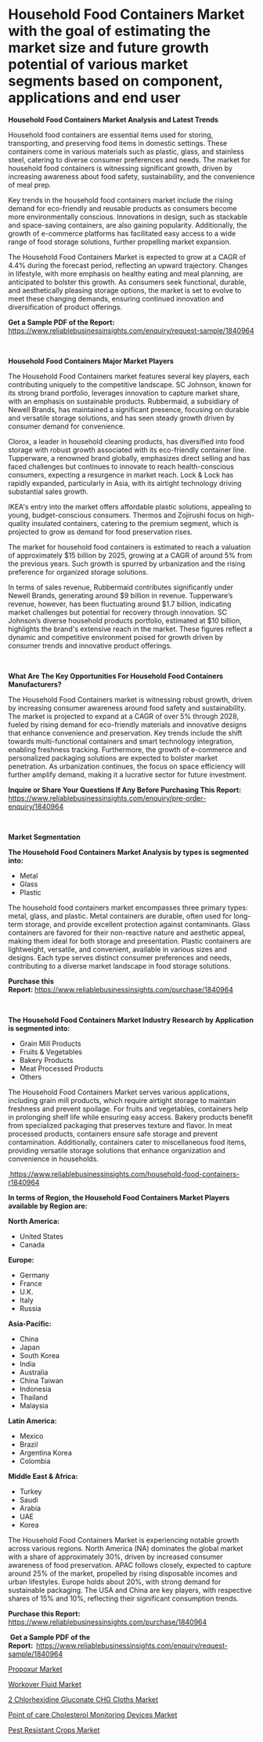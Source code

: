 <p><h1>Household Food Containers Market with the goal of estimating the market size and future growth potential of various market segments based on component, applications and end user</h1></p><p><strong>Household Food Containers Market Analysis and Latest Trends</strong></p>
<p><p>Household food containers are essential items used for storing, transporting, and preserving food items in domestic settings. These containers come in various materials such as plastic, glass, and stainless steel, catering to diverse consumer preferences and needs. The market for household food containers is witnessing significant growth, driven by increasing awareness about food safety, sustainability, and the convenience of meal prep.</p><p>Key trends in the household food containers market include the rising demand for eco-friendly and reusable products as consumers become more environmentally conscious. Innovations in design, such as stackable and space-saving containers, are also gaining popularity. Additionally, the growth of e-commerce platforms has facilitated easy access to a wide range of food storage solutions, further propelling market expansion.</p><p>The Household Food Containers Market is expected to grow at a CAGR of 4.4% during the forecast period, reflecting an upward trajectory. Changes in lifestyle, with more emphasis on healthy eating and meal planning, are anticipated to bolster this growth. As consumers seek functional, durable, and aesthetically pleasing storage options, the market is set to evolve to meet these changing demands, ensuring continued innovation and diversification of product offerings.</p></p>
<p><strong>Get a Sample PDF of the Report:&nbsp;</strong> <a href="https://www.reliablebusinessinsights.com/enquiry/request-sample/1840964?utm_campaign=48&utm_medium=2&utm_source=Github&utm_content=ia&utm_term=11112024&utm_id=household-food-containers">https://www.reliablebusinessinsights.com/enquiry/request-sample/1840964</a></p>
<p>&nbsp;</p>
<p><strong>Household Food Containers Major Market Players</strong></p>
<p><p>The Household Food Containers market features several key players, each contributing uniquely to the competitive landscape. SC Johnson, known for its strong brand portfolio, leverages innovation to capture market share, with an emphasis on sustainable products. Rubbermaid, a subsidiary of Newell Brands, has maintained a significant presence, focusing on durable and versatile storage solutions, and has seen steady growth driven by consumer demand for convenience.</p><p>Clorox, a leader in household cleaning products, has diversified into food storage with robust growth associated with its eco-friendly container line. Tupperware, a renowned brand globally, emphasizes direct selling and has faced challenges but continues to innovate to reach health-conscious consumers, expecting a resurgence in market reach. Lock & Lock has rapidly expanded, particularly in Asia, with its airtight technology driving substantial sales growth.</p><p>IKEA's entry into the market offers affordable plastic solutions, appealing to young, budget-conscious consumers. Thermos and Zojirushi focus on high-quality insulated containers, catering to the premium segment, which is projected to grow as demand for food preservation rises.</p><p>The market for household food containers is estimated to reach a valuation of approximately $15 billion by 2025, growing at a CAGR of around 5% from the previous years. Such growth is spurred by urbanization and the rising preference for organized storage solutions.</p><p>In terms of sales revenue, Rubbermaid contributes significantly under Newell Brands, generating around $9 billion in revenue. Tupperware’s revenue, however, has been fluctuating around $1.7 billion, indicating market challenges but potential for recovery through innovation. SC Johnson’s diverse household products portfolio, estimated at $10 billion, highlights the brand's extensive reach in the market. These figures reflect a dynamic and competitive environment poised for growth driven by consumer trends and innovative product offerings.</p></p>
<p>&nbsp;</p>
<p><strong>What Are The Key Opportunities For Household Food Containers Manufacturers?</strong></p>
<p><p>The Household Food Containers market is witnessing robust growth, driven by increasing consumer awareness around food safety and sustainability. The market is projected to expand at a CAGR of over 5% through 2028, fueled by rising demand for eco-friendly materials and innovative designs that enhance convenience and preservation. Key trends include the shift towards multi-functional containers and smart technology integration, enabling freshness tracking. Furthermore, the growth of e-commerce and personalized packaging solutions are expected to bolster market penetration. As urbanization continues, the focus on space efficiency will further amplify demand, making it a lucrative sector for future investment.</p></p>
<p><strong>Inquire or Share Your Questions If Any Before Purchasing This Report:</strong> <a href="https://www.reliablebusinessinsights.com/enquiry/pre-order-enquiry/1840964?utm_campaign=48&utm_medium=2&utm_source=Github&utm_content=ia&utm_term=11112024&utm_id=household-food-containers">https://www.reliablebusinessinsights.com/enquiry/pre-order-enquiry/1840964</a></p>
<p>&nbsp;</p>
<p><strong>Market Segmentation</strong></p>
<p><strong>The Household Food Containers Market Analysis by types is segmented into:</strong></p>
<p><ul><li>Metal</li><li>Glass</li><li>Plastic</li></ul></p>
<p><p>The household food containers market encompasses three primary types: metal, glass, and plastic. Metal containers are durable, often used for long-term storage, and provide excellent protection against contaminants. Glass containers are favored for their non-reactive nature and aesthetic appeal, making them ideal for both storage and presentation. Plastic containers are lightweight, versatile, and convenient, available in various sizes and designs. Each type serves distinct consumer preferences and needs, contributing to a diverse market landscape in food storage solutions.</p></p>
<p><strong>Purchase this Report:&nbsp;</strong><a href="https://www.reliablebusinessinsights.com/purchase/1840964?utm_campaign=48&utm_medium=2&utm_source=Github&utm_content=ia&utm_term=11112024&utm_id=household-food-containers">https://www.reliablebusinessinsights.com/purchase/1840964</a></p>
<p>&nbsp;</p>
<p><strong>The Household Food Containers Market Industry Research by Application is segmented into:</strong></p>
<p><ul><li>Grain Mill Products</li><li>Fruits & Vegetables</li><li>Bakery Products</li><li>Meat Processed Products</li><li>Others</li></ul></p>
<p><p>The Household Food Containers Market serves various applications, including grain mill products, which require airtight storage to maintain freshness and prevent spoilage. For fruits and vegetables, containers help in prolonging shelf life while ensuring easy access. Bakery products benefit from specialized packaging that preserves texture and flavor. In meat processed products, containers ensure safe storage and prevent contamination. Additionally, containers cater to miscellaneous food items, providing versatile storage solutions that enhance organization and convenience in households.</p></p>
<p><a href="https://www.reliablebusinessinsights.com/household-food-containers-r1840964?utm_campaign=48&utm_medium=2&utm_source=Github&utm_content=ia&utm_term=11112024&utm_id=household-food-containers">&nbsp;https://www.reliablebusinessinsights.com/household-food-containers-r1840964</a></p>
<p><strong>In terms of Region, the Household Food Containers Market Players available by Region are:</strong></p>
<p>
    <p> <strong> North America: </strong>
        <ul>
            <li>United States</li>
            <li>Canada</li>
        </ul>
        </p> 
    <p> <strong> Europe: </strong>
        <ul>
            <li>Germany</li>
            <li>France</li>
            <li>U.K.</li>
            <li>Italy</li>
            <li>Russia</li>
        </ul>
        </p> 
    <p> <strong> Asia-Pacific: </strong>
        <ul>
            <li>China</li>
            <li>Japan</li>
            <li>South Korea</li>
            <li>India</li>
            <li>Australia</li>
            <li>China Taiwan</li>
            <li>Indonesia</li>
            <li>Thailand</li>
            <li>Malaysia</li>
        </ul>
        </p> 
    <p> <strong> Latin America: </strong>
        <ul>
            <li>Mexico</li>
            <li>Brazil</li>
            <li>Argentina Korea</li>
            <li>Colombia</li>
        </ul>
        </p> 
    <p> <strong> Middle East & Africa: </strong>
        <ul>
            <li>Turkey</li>
            <li>Saudi</li>
            <li>Arabia</li>
            <li>UAE</li>
            <li>Korea</li>
        </ul>
    </p>
    </p>
<p><p>The Household Food Containers Market is experiencing notable growth across various regions. North America (NA) dominates the global market with a share of approximately 30%, driven by increased consumer awareness of food preservation. APAC follows closely, expected to capture around 25% of the market, propelled by rising disposable incomes and urban lifestyles. Europe holds about 20%, with strong demand for sustainable packaging. The USA and China are key players, with respective shares of 15% and 10%, reflecting their significant consumption trends.</p></p>
<p><strong>Purchase this Report: </strong><a href="https://www.reliablebusinessinsights.com/purchase/1840964?utm_campaign=48&utm_medium=2&utm_source=Github&utm_content=ia&utm_term=11112024&utm_id=household-food-containers">https://www.reliablebusinessinsights.com/purchase/1840964</a></p>
<p>&nbsp;<strong>Get a Sample PDF of the Report:&nbsp;&nbsp;</strong><a href="https://www.reliablebusinessinsights.com/enquiry/request-sample/1840964?utm_campaign=48&utm_medium=2&utm_source=Github&utm_content=ia&utm_term=11112024&utm_id=household-food-containers">https://www.reliablebusinessinsights.com/enquiry/request-sample/1840964</a></p>
<p><strong></strong></p>
<p><p><a href="https://www.linkedin.com/pulse/propoxur-market-global-insights-regional-analysis-2024-2031-bqw0e?utm_campaign=48&utm_medium=2&utm_source=Github&utm_content=ia&utm_term=11112024&utm_id=household-food-containers">Propoxur Market</a></p><p><a href="https://github.com/DorinaOsmani364/Market-Research-Report-List-1/blob/main/workover-fluid-market.md?utm_campaign=48&utm_medium=2&utm_source=Github&utm_content=ia&utm_term=11112024&utm_id=household-food-containers">Workover Fluid Market</a></p><p><a href="https://issuu.com/reportprime-2/docs/2-chlorhexidine-gluconate-chg-cloth_be10508eda18fe?utm_campaign=48&utm_medium=2&utm_source=Github&utm_content=ia&utm_term=11112024&utm_id=household-food-containers">2 Chlorhexidine Gluconate CHG Cloths Market</a></p><p><a href="https://issuu.com/reportprime-2/docs/point-of-care-cholesterol-monitorin_bc5053cbba422f?utm_campaign=48&utm_medium=2&utm_source=Github&utm_content=ia&utm_term=11112024&utm_id=household-food-containers">Point of care Cholesterol Monitoring Devices Market</a></p><p><a href="https://www.linkedin.com/pulse/pest-resistant-crops-market-growth-segmentation-regional-analysis-fdwee?utm_campaign=48&utm_medium=2&utm_source=Github&utm_content=ia&utm_term=11112024&utm_id=household-food-containers">Pest Resistant Crops Market</a></p></p>